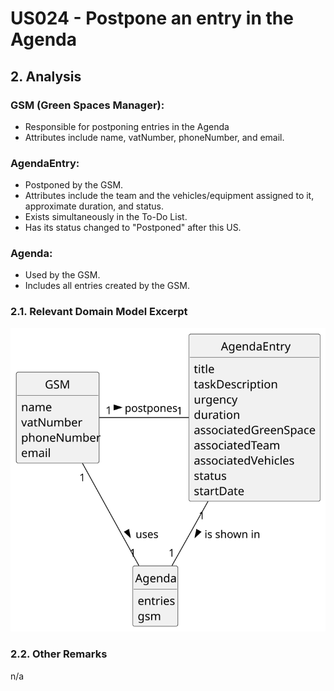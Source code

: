 # US024 - Postpone an entry in the Agenda

## 2. Analysis

### GSM (Green Spaces Manager):
* Responsible for postponing entries in the Agenda
* Attributes include name, vatNumber, phoneNumber, and email.

### AgendaEntry:
* Postponed by the GSM.
* Attributes include the team and the vehicles/equipment assigned to it, approximate duration, and status.
* Exists simultaneously in the To-Do List.
* Has its status changed to "Postponed" after this US.

### Agenda:
* Used by the GSM.
* Includes all entries created by the GSM.

### 2.1. Relevant Domain Model Excerpt

![Domain Model](svg/us024-domain-model.svg)

### 2.2. Other Remarks

n/a